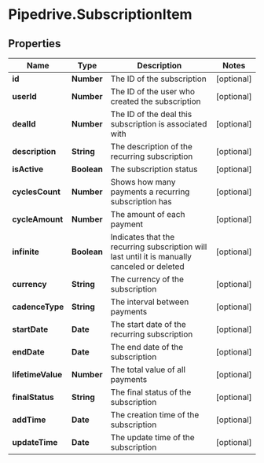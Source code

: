 # Pipedrive.SubscriptionItem

## Properties

Name | Type | Description | Notes
------------ | ------------- | ------------- | -------------
**id** | **Number** | The ID of the subscription | [optional] 
**userId** | **Number** | The ID of the user who created the subscription | [optional] 
**dealId** | **Number** | The ID of the deal this subscription is associated with | [optional] 
**description** | **String** | The description of the recurring subscription | [optional] 
**isActive** | **Boolean** | The subscription status | [optional] 
**cyclesCount** | **Number** | Shows how many payments a recurring subscription has | [optional] 
**cycleAmount** | **Number** | The amount of each payment | [optional] 
**infinite** | **Boolean** | Indicates that the recurring subscription will last until it is manually canceled or deleted | [optional] 
**currency** | **String** | The currency of the subscription | [optional] 
**cadenceType** | **String** | The interval between payments | [optional] 
**startDate** | **Date** | The start date of the recurring subscription | [optional] 
**endDate** | **Date** | The end date of the subscription | [optional] 
**lifetimeValue** | **Number** | The total value of all payments | [optional] 
**finalStatus** | **String** | The final status of the subscription | [optional] 
**addTime** | **Date** | The creation time of the subscription | [optional] 
**updateTime** | **Date** | The update time of the subscription | [optional] 


